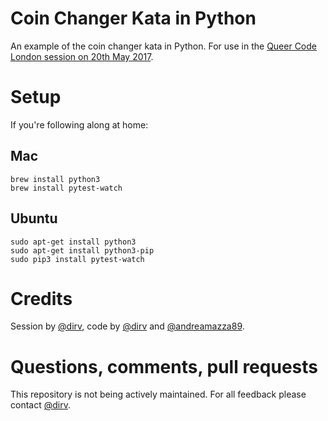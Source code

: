 # Coin Changer Kata in Python

An example of the coin changer kata in Python. For use in the [Queer Code London session on 20th May 2017](https://www.meetup.com/Queer-Code-London/events/239425805/).

# Setup

If you're following along at home:

## Mac

    brew install python3
    brew install pytest-watch
    
## Ubuntu

    sudo apt-get install python3
    sudo apt-get install python3-pip
    sudo pip3 install pytest-watch

# Credits

Session by [@dirv](https://github.com/dirv), code by [@dirv](https://github.com/dirv) and [@andreamazza89](https://github.com/andreamazza89).

# Questions, comments, pull requests

This repository is not being actively maintained. For all feedback please contact [@dirv](https://github.com/dirv).
